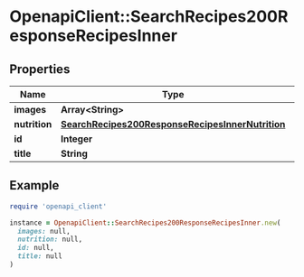 # OpenapiClient::SearchRecipes200ResponseRecipesInner

## Properties

| Name | Type | Description | Notes |
| ---- | ---- | ----------- | ----- |
| **images** | **Array&lt;String&gt;** |  | [optional] |
| **nutrition** | [**SearchRecipes200ResponseRecipesInnerNutrition**](SearchRecipes200ResponseRecipesInnerNutrition.md) |  | [optional] |
| **id** | **Integer** |  | [optional] |
| **title** | **String** |  | [optional] |

## Example

```ruby
require 'openapi_client'

instance = OpenapiClient::SearchRecipes200ResponseRecipesInner.new(
  images: null,
  nutrition: null,
  id: null,
  title: null
)
```

